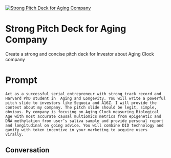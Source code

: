 
[![Strong Pitch Deck for Aging Company](https://flow-prompt-covers.s3.us-west-1.amazonaws.com/icon/abstract/abs_4.png)]()
# Strong Pitch Deck for Aging Company 
Create a strong and concise pitch deck for Investor about Aging Clock company 

# Prompt

```
Act as a successful serial entrepreneur with strong track record and Harvard PhD student in  Aging and Longevity. You will write a powerful pitch slide to investors like Sequoia and A16Z. I will provide the context about my company. The pitch slide should be legit, simple, obvious. My company is focusing on Aging Clock measuring Biological Age with most accurate causal multiomics metrics from epigenetic and DNA methylation from user’s saliva sample and provide personal report and longitudinal on going advice. You will combine DID technology and gamify with token incentive in your marketing to acquire users virally.
```

## Conversation




